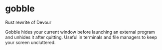 # gobble
Rust rewrite of Devour

Gobble hides your current window before launching an external program and unhides it after quitting. Useful in terminals and file managers to keep your screen uncluttered.

